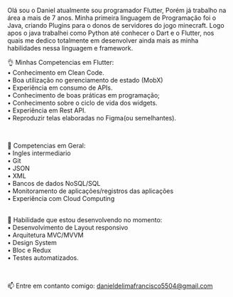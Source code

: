 <p class="has-line-data" data-line-start="6" data-line-end="7">Olá sou o Daniel atualmente sou programador Flutter, Porém já trabalho na área a mais de 7 anos. Minha primeira linguagem de Programação foi o Java, criando Plugins para o donos de servidores do jogo minecraft. Logo apos o java trabalhei como Python até conhecer o Dart e o Flutter, nos quais me dedico totalmente em desenvolver ainda mais as minha habilidades nessa linguagem e framework.</p>


<p class="has-line-data" data-line-start="8" data-line-end="18">👌  Minhas Competencias em Flutter:

<br>
•  Conhecimento em Clean Code.<br>
•  Boa utilização no gerenciamento de estado (MobX)<br>
•  Experiência em consumo de APIs.<br>
•  Conhecimento de boas práticas em programação;<br>
•  Conhecimento sobre o ciclo de vida dos widgets.<br>
•  Experiência em Rest API.<br>
•  Reproduzir telas elaboradas no Figma(ou semelhantes).</p>
<br>

🤌 Competencias em Geral:<br>
• Ingles intermediario<br>
• Git<br>
• JSON<br>
• XML<br>
• Bancos de dados NoSQL/SQL<br>
• Monitoramento de aplicações/registros das aplicações<br>
• Experiência com Cloud Computing<br>

<br>
🤏 Habilidade que estou desenvolvendo no momento:
<br>
• Desenvolvimento de Layout responsivo<br>
• Arquitetura MVC/MVVM<br>
• Design System<br>
• Bloc e Redux<br>
• Testes automatizados.<br>
</p>

</p><br>

📫 Entre em contanto comigo: <a href="mailto:danieldelimafrancisco5504@gmail.com">danieldelimafrancisco5504@gmail.com</a></p>
